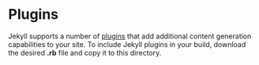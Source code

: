 # Plugins

Jekyll supports a number of [plugins](http://jekyllrb.com/docs/plugins/) that add additional content generation capabilities to your site. To include Jekyll plugins in your build, download the desired **.rb** file and copy it to this directory.